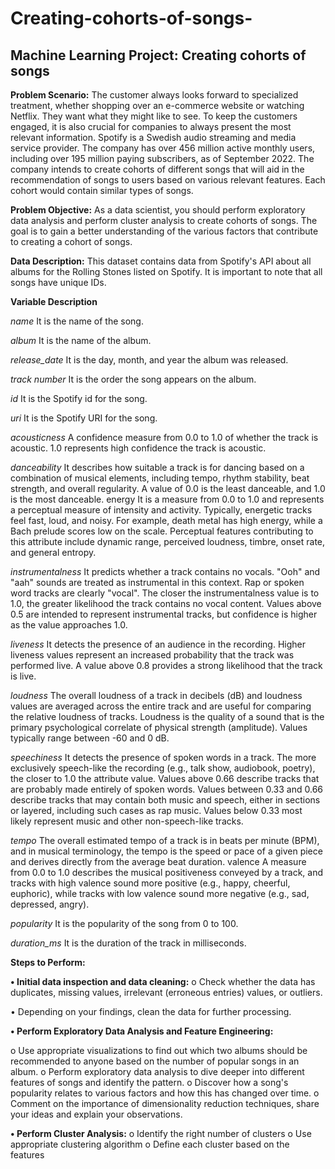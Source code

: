 # Creating-cohorts-of-songs-
## Machine Learning Project: Creating cohorts of songs

<b>Problem Scenario:</b> 
The customer always looks forward to specialized treatment, whether shopping over an e-commerce website or watching Netflix. They want what they might like to see. To keep the customers engaged, it is also crucial for companies to always present the most relevant information. Spotify is a Swedish audio streaming and media service provider. The company has over 456 million active monthly users, including over 195 million paying subscribers, as of September 2022. The company intends to create cohorts of different songs that will aid in the recommendation of songs to users based on various relevant features. Each cohort would contain similar types of songs.

<b>Problem Objective:</b>
As a data scientist, you should perform exploratory data analysis and perform cluster analysis to create cohorts of songs. The goal is to gain a better understanding of the various factors that contribute to creating a cohort of songs.

<b>Data Description:</b>
This dataset contains data from Spotify's API about all albums for the Rolling Stones listed on Spotify. It is important to note that all songs have unique IDs.


<b>Variable 	Description</b>

<i>name</i>	It is the name of the song.

<i>album</i>	It is the name of the album.

<i>release_date</i>	It is the day, month, and year the album was released.

<i>track number</i>	It is the order the song appears on the album.

<i>id</i>	It is the Spotify id for the song.

<i>uri</i>	It is the Spotify URI for the song.

<i>acousticness</i>	A confidence measure from 0.0 to 1.0 of whether the track is acoustic. 1.0 represents high confidence the track is acoustic.

<i>danceability</i>	It describes how suitable a track is for dancing based on a combination of musical elements, including tempo, rhythm stability, beat strength, and overall regularity. A value of 0.0 is the least danceable, and 1.0 is the most danceable.
energy	It is a measure from 0.0 to 1.0 and represents a perceptual measure of intensity and activity. Typically, energetic tracks feel fast, loud, and noisy. For example, death metal has high energy, while a Bach prelude scores low on the scale. Perceptual features contributing to this attribute include dynamic range, perceived loudness, timbre, onset rate, and general entropy.

<i>instrumentalness</i>	It predicts whether a track contains no vocals. "Ooh" and "aah" sounds are treated as instrumental in this context. Rap or spoken word tracks are clearly "vocal". The closer the instrumentalness value is to 1.0, the greater likelihood the track contains no vocal content. Values above 0.5 are intended to represent instrumental tracks, but confidence is higher as the value approaches 1.0.

<i>liveness</i>	It detects the presence of an audience in the recording. Higher liveness values represent an increased probability that the track was performed live. A value above 0.8 provides a strong likelihood that the track is live.

<i>loudness</i>	The overall loudness of a track in decibels (dB) and loudness values are averaged across the entire track and are useful for comparing the relative loudness of tracks. Loudness is the quality of a sound that is the primary psychological correlate of physical strength (amplitude). Values typically range between -60 and 0 dB.

<i>speechiness</i>	It detects the presence of spoken words in a track. The more exclusively speech-like the recording (e.g., talk show, audiobook, poetry), the closer to 1.0 the attribute value. Values above 0.66 describe tracks that are probably made entirely of spoken words. Values between 0.33 and 0.66 describe tracks that may contain both music and speech, either in sections or layered, including such cases as rap music. Values below 0.33 most likely represent music and other non-speech-like tracks.

<i>tempo</i>	The overall estimated tempo of a track is in beats per minute (BPM), and in musical terminology, the tempo is the speed or pace of a given piece and derives directly from the average beat duration.
valence	A measure from 0.0 to 1.0 describes the musical positiveness conveyed by a track, and tracks with high valence sound more positive (e.g., happy, cheerful, euphoric), while tracks with low valence sound more negative (e.g., sad, depressed, angry).

<i>popularity</i>	It is the popularity of the song from 0 to 100.

<i>duration_ms</i>	It is the duration of the track in milliseconds.

<b>Steps to Perform:</b>

<b>•	Initial data inspection and data cleaning:</b>
o	Check whether the data has duplicates, missing values, irrelevant (erroneous entries) values, or outliers.

•	Depending on your findings, clean the data for further processing.

<b>•	Perform Exploratory Data Analysis and Feature Engineering:</b>

o	Use appropriate visualizations to find out which two albums should be recommended to anyone based on the number of popular songs in an album.
o	Perform exploratory data analysis to dive deeper into different features of songs and identify the pattern.
o	Discover how a song's popularity relates to various factors and how this has changed over time.
o	Comment on the importance of dimensionality reduction techniques, share your ideas and explain your observations.

<b>•	Perform Cluster Analysis:</b>
o	Identify the right number of clusters
o	Use appropriate clustering algorithm
o	Define each cluster based on the features
